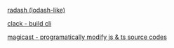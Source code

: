 [radash (lodash-like)](https://radash-docs.vercel.app/docs/getting-started)

[clack - build cli](https://github.com/natemoo-re/clack)

[magicast - programatically modify js & ts source codes](https://github.com/unjs/magicast)
